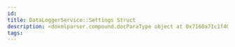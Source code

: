 ```yaml
---
id: 
title: DataLoggerService::Settings Struct
description: <doxmlparser.compound.docParaType object at 0x7168a71c1f40>
tags:
---
```

